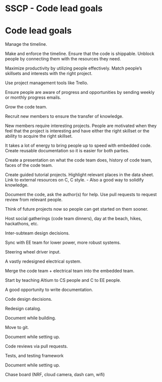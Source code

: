 # SSCP - Code lead goals

# Code lead goals

Manage the timeline.

Make and enforce the timeline. Ensure that the code is shippable. Unblock people by connecting them with the resources they need.

Maximize productivity by utilizing people effectively. Match people’s skillsets and interests with the right project.

Use project management tools like Trello.

Ensure people are aware of progress and opportunities by sending weekly or monthly progress emails.

Grow the code team.

Recruit new members to ensure the transfer of knowledge.

New members require interesting projects. People are motivated when they feel that the project is interesting and have either the right skillset or the ability to acquire the right skillset.

It takes a lot of energy to bring people up to speed with embedded code. Create reusable documentation so it is easier for both parties.

Create a presentation on what the code team does, history of code team, faces of the code team.

Create guided tutorial projects. Highlight relevant places in the data sheet. Link to external resources on C, C style. - Also a good way to solidify knowledge.

Document the code, ask the author(s) for help. Use pull requests to request review from relevant people.

Think of future projects now so people can get started on them sooner.

Host social gatherings (code team dinners), day at the beach, hikes, hackathons, etc.

Inter-subteam design decisions.

Sync with EE team for lower power, more robust systems.

Steering wheel driver input.

A vastly redesigned electrical system.

Merge the code team + electrical team into the embedded team.

Start by teaching Altium to CS people and C to EE people.

A good opportunity to write documentation.

Code design decisions.

Redesign catalog.

Document while building.

Move to git.

Document while setting up.

Code reviews via pull requests.

Tests, and testing framework

Document while setting up.

Chase board (NRF, cloud camera, dash cam, wifi)

